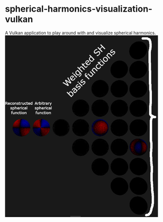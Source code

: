 # spherical-harmonics-visualization-vulkan
A Vulkan application to play around with and visualize spherical harmonics.
![Thumbnail](./thumbnail.png?raw=true "Title")
